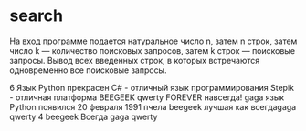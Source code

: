 # search
На вход программе подается натуральное число n, затем n строк, затем число k — количество поисковых запросов, затем k строк — поисковые запросы. 
Вывод всех введенных строк, в которых встречаются одновременно все поисковые запросы.

6
Язык Python прекрасен
C# - отличный язык программирования
Stepik - отличная платформа
BEEGEEK qwerty FOREVER навсегда! gaga
язык Python появился 20 февраля 1991
пчела beegeek лучшая как всегдаgaga qwerty
4
beegeek
Всегда
gaga
qwerty
